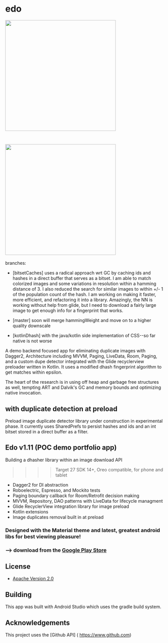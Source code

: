 # edo
<img src="https://i.imgur.com/haEZ4TX.png" height="350"/>&nbsp;&nbsp;&nbsp;&nbsp;&nbsp;&nbsp;&nbsp;&nbsp;&nbsp;
#
<img src="https://i.imgur.com/erriDjy.png" height="350"/>&nbsp;&nbsp;&nbsp;&nbsp;&nbsp;&nbsp;&nbsp;&nbsp;&nbsp; 



branches:

* [bitsetCaches] uses a radical approach wrt GC by caching ids and hashes in a direct buffer that serves as a bitset. I am able to match colorized images and some variations in resolution within a hamming distance of 3. I also reduced the search for similar images to within +/- 1 of the population count of the hash. I am working on making it faster, more efficient, and refactoring it into a library. Amazingly, the NN is working without help from glide, but I need to download a fairly large image to get enough info for a fingerprint that works.

* [master] soon will merge hammingWeight and move on to a higher quality downscale

* [kotlinDhash] with the java/kotlin side implementation of CSS--so far native is not worse

A demo backend focused app for eliminating duplicate images with Dagger2, Architecture including MVVM, Paging, LiveData, Room, Paging, and a custom dupe detector integrated with the Glide recyclerview preloader written in Kotlin.
It uses a modified dhash fingerprint algorithm to get matches within epsilon.

The heart of the research is in using off heap and garbage free structures as well, tempting ART and Dalvik's GC and memory bounds and optimizing native invocation.

## with duplicate detection at preload
Preload image duplicate detector library under construction in experimental phase.
It currently uses SharedPrefs to persist hashes and ids and an int bitset stored in a direct buffer as a filter.


## Edo v1.11   (POC demo portfolio app)
>>>>
Building a dhasher library within an image download API

>>>>Target 27
>>>>SDK 14+, Oreo compatible, for phone and tablet

* Dagger2 for DI abstraction
* Roboelectric, Espresso, and Mockito tests
* Paging boundary callback for Room/Retrofit decision making
* MVVM, Repository, DAO patterns with LiveData for lifecycle managment
* Glide RecyclerView integration library for image preload
* Kotlin extensions
* Image duplicates removal built in at preload



### Designed with the Material theme and latest, greatest android libs for best viewing pleasure!
### 


### --> download from the [Google Play Store](https://play.google.com/store/apps/details?id=com.droidteahouse.edo)


## License

* [Apache Version 2.0](http://www.apache.org/licenses/LICENSE-2.0.html)

## Building

This app was built with Android Studio which uses the gradle build system.  

## Acknowledgements

This project uses the [Github API] ( https://www.github.com)










